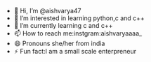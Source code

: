 - 👋 Hi, I’m @aishvarya47
- 👀 I’m interested in learning python,c and c++
- 🌱 I’m currently learning c and c++
- 📫 How to reach me:instgram:aishvaryaaaa_
- 😄 Pronouns she/her from india
- ⚡ Fun fact:I am a small scale enterpreneur

<!---
aishvarya47/aishvarya47 is a ✨ special ✨ repository because its `README.md` (this file) appears on your GitHub profile.
You can click the Preview link to take a look at your changes.
--->
